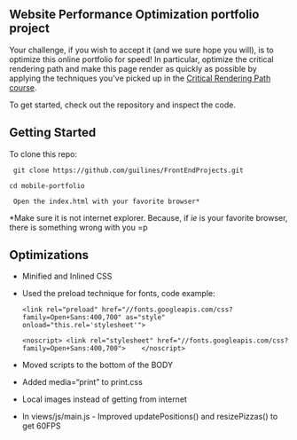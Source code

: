 ## Website Performance Optimization portfolio project

Your challenge, if you wish to accept it (and we sure hope you will), is to optimize this online portfolio for speed! In particular, optimize the critical rendering path and make this page render as quickly as possible by applying the techniques you've picked up in the [Critical Rendering Path course](https://www.udacity.com/course/ud884).

To get started, check out the repository and inspect the code.

## Getting Started

To clone this repo:

` git clone https://github.com/guilines/FrontEndProjects.git`

`cd mobile-portfolio`

` Open the index.html with your favorite browser*`

*Make sure it is not internet explorer. Because, if _ie_ is your favorite browser, there is something wrong with you =p 


## Optimizations
- Minified and Inlined CSS

- Used the preload technique for fonts, code example:

   `<link rel="preload" href="//fonts.googleapis.com/css?family=Open+Sans:400,700" as="style" onload="this.rel='stylesheet'">`
   
   `<noscript>
        <link rel="stylesheet" href="//fonts.googleapis.com/css?family=Open+Sans:400,700">   
   </noscript>`

- Moved scripts to the bottom of the BODY

- Added media=“print” to print.css

- Local images instead of getting from internet

- In views/js/main.js - Improved updatePositions() and resizePizzas() to get 60FPS
